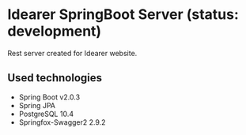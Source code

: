 # Idearer SpringBoot Server (status: development)

Rest server created for Idearer website.

## Used technologies

- Spring Boot v2.0.3
- Spring JPA
- PostgreSQL 10.4
- Springfox-Swagger2 2.9.2
